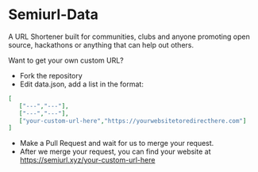 # Semiurl-Data

A URL Shortener built for communities, clubs and anyone promoting open source, hackathons or anything that can help out others.

Want to get your own custom URL?
- Fork the repository
- Edit data.json, add a list in the format:

```json
[
   ["---","---"],
   ["---","---"],
   ["your-custom-url-here","https://yourwebsitetoredirecthere.com"]
]
```
   
- Make a Pull Request and wait for us to merge your request. 
- After we merge your request, you can find your website at https://semiurl.xyz/your-custom-url-here
